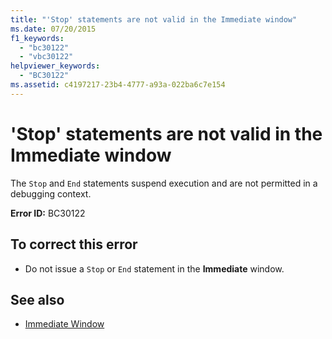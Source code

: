```yaml
---
title: "'Stop' statements are not valid in the Immediate window"
ms.date: 07/20/2015
f1_keywords: 
  - "bc30122"
  - "vbc30122"
helpviewer_keywords: 
  - "BC30122"
ms.assetid: c4197217-23b4-4777-a93a-022ba6c7e154
---
```

# 'Stop' statements are not valid in the Immediate window
The `Stop` and `End` statements suspend execution and are not permitted in a debugging context.  
  
 **Error ID:** BC30122  
  
## To correct this error  
  
-   Do not issue a `Stop` or `End` statement in the **Immediate** window.  
  
## See also
- [Immediate Window](/visualstudio/ide/reference/immediate-window)
